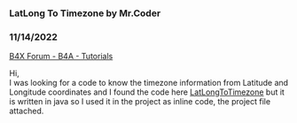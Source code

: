 ### LatLong To Timezone by Mr.Coder
### 11/14/2022
[B4X Forum - B4A - Tutorials](https://www.b4x.com/android/forum/threads/144116/)

Hi,  
I was looking for a code to know the timezone information from Latitude and Longitude coordinates and I found the code here [LatLongToTimezone](https://github.com/drtimcooper/LatLongToTimezone) but it is written in java so I used it in the project as inline code, the project file attached.